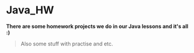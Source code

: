 # Java_HW

**There are some homework projects we do in our Java lessons and it's all :)**  
>Also some stuff with practise and etc.
